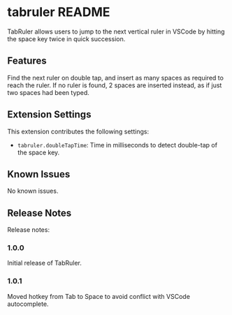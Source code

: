 # tabruler README

TabRuler allows users to jump to the next vertical ruler in VSCode by hitting the space key twice in quick succession.

## Features

Find the next ruler on double tap, and insert as many spaces as required to reach the ruler. If no ruler is found, 2 spaces are inserted instead, as if just two spaces had been typed.

## Extension Settings

This extension contributes the following settings:

* `tabruler.doubleTapTime`: Time in milliseconds to detect double-tap of the space key.

## Known Issues

No known issues.

## Release Notes

Release notes:

### 1.0.0

Initial release of TabRuler.

### 1.0.1

Moved hotkey from Tab to Space to avoid conflict with VSCode autocomplete.